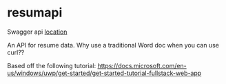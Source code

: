 # resumapi

Swagger api [location](./config/swagger.json)

An API for resume data. Why use a traditional Word doc when you can use curl??

Based off the following tutorial:
https://docs.microsoft.com/en-us/windows/uwp/get-started/get-started-tutorial-fullstack-web-app

